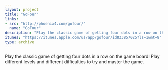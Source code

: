 ```yaml
---
layout: project
title: "GoFour"
links:
- src: "http://phoenix4.com/gofour/"
  name: "GoFour"
description: "Play the classic game of getting four dots in a row on the game board!"
itunes: "https://itunes.apple.com/us/app/gofour/id833857025?ls=1&mt=8"
type: archive
---
```


Play the classic game of getting four dots in a row on the game board! Play different levels and different difficulties to try and master the game.
